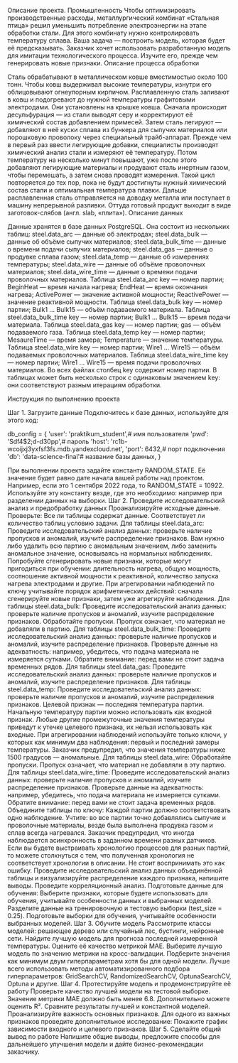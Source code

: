 Описание проекта. Промышленность
Чтобы оптимизировать производственные расходы, металлургический комбинат «Стальная птица» решил уменьшить потребление электроэнергии на этапе обработки стали. Для этого комбинату нужно контролировать температуру сплава. Ваша задача — построить модель, которая будет её предсказывать. Заказчик хочет использовать разработанную модель для имитации технологического процесса. Изучите его, прежде чем генерировать новые признаки.
Описание процесса обработки

Сталь обрабатывают в металлическом ковше вместимостью около 100 тонн. Чтобы ковш выдерживал высокие температуры, изнутри его облицовывают огнеупорным кирпичом. Расплавленную сталь заливают в ковш и подогревают до нужной температуры графитовыми электродами. Они установлены на крышке ковша.
Сначала происходит десульфурация — из стали выводят серу и корректируют её химический состав добавлением примесей. Затем сталь легируют — добавляют в неё куски сплава из бункера для сыпучих материалов или порошковую проволоку через специальный трайб-аппарат.
Прежде чем в первый раз ввести легирующие добавки, специалисты производят химический анализ стали и измеряют её температуру. Потом температуру на несколько минут повышают, уже после этого добавляют легирующие материалы и продувают сталь инертным газом, чтобы перемешать, а затем снова проводят измерения. Такой цикл повторяется до тех пор, пока не будут достигнуты нужный химический состав стали и оптимальная температура плавки.
Дальше расплавленная сталь отправляется на доводку металла или поступает в машину непрерывной разливки. Оттуда готовый продукт выходит в виде заготовок-слябов (англ. slab, «плита»).
Описание данных

Данные хранятся в базе данных PostgreSQL. Она состоит из нескольких таблиц:
steel.data_arc — данные об электродах;
steel.data_bulk — данные об объёме сыпучих материалов;
steel.data_bulk_time — данные о времени подачи сыпучих материалов;
steel.data_gas — данные о продувке сплава газом;
steel.data_temp — данные об измерениях температуры;
steel.data_wire — данные об объёме проволочных материалов;
steel.data_wire_time — данные о времени подачи проволочных материалов.
Таблица steel.data_arc
key — номер партии;
BeginHeat — время начала нагрева;
EndHeat — время окончания нагрева;
ActivePower — значение активной мощности;
ReactivePower — значение реактивной мощности.
Таблица steel.data_bulk
key — номер партии;
Bulk1 … Bulk15 — объём подаваемого материала.
Таблица steel.data_bulk_time
key — номер партии;
Bulk1 … Bulk15 — время подачи материала.
Таблица steel.data_gas
key — номер партии;
gas — объём подаваемого газа.
Таблица steel.data_temp
key — номер партии;
MesaureTime — время замера;
Temperature — значение температуры.
Таблица steel.data_wire
key — номер партии;
Wire1 … Wire15 — объём подаваемых проволочных материалов.
Таблица steel.data_wire_time
key — номер партии;
Wire1 … Wire15 — время подачи проволочных материалов.
Во всех файлах столбец key содержит номер партии. В таблицах может быть несколько строк с одинаковым значением key: они соответствуют разным итерациям обработки.

Инструкция по выполнению проекта

Шаг 1. Загрузите данные
Подключитесь к базе данных, используйте для этого код:

db_config = {
'user': 'praktikum_student',# имя пользователя
'pwd': 'Sdf4$2;d-d30pp',# пароль
'host': 'rc1b-wcoijxj3yxfsf3fs.mdb.yandexcloud.net',
'port': 6432,# порт подключения
'db': 'data-science-final'# название базы данных,
}
 
При выполнении проекта задайте константу RANDOM_STATE. Её значение будет равно дате начала вашей работы над проектом. Например, если это 1 сентября 2022 года, то RANDOM_STATE = 10922. Используйте эту константу везде, где это необходимо: например при разделении данных на выборки.
Шаг 2. Проведите исследовательский анализ и предобработку данных
Проанализируйте исходные данные. Проверьте:
Все ли таблицы содержат данные.
Соответствует ли количество таблиц условию задачи.
Для таблицы steel.data_arc:
Проведите исследовательский анализ данных: проверьте наличие пропусков и аномалий, изучите распределение признаков.
Вам нужно либо удалить всю партию с аномальным значением, либо заменить аномальное значение, основываясь на нормальных наблюдениях.
Попробуйте сгенерировать новые признаки, которые могут пригодиться при обучении: длительность нагрева, общую мощность, соотношение активной мощности к реактивной, количество запуска нагрева электродами и другие.
При агрегировании наблюдений по ключу учитывайте порядок арифметических действий: сначала сгенерируйте новые признаки, затем уже агрегируйте наблюдения.
Для таблицы steel.data_bulk:
Проведите исследовательский анализ данных: проверьте наличие пропусков и аномалий, изучите распределение признаков.
Обработайте пропуски. Пропуск означает, что материал не добавляли в партию.
Для таблицы steel.data_bulk_time:
Проведите исследовательский анализ данных: проверьте наличие пропусков и аномалий, изучите распределение признаков.
Проверьте данные на адекватность: например, убедитесь, что подача материала не измеряется сутками. Обратите внимание: перед вами не стоит задача временных рядов.
Для таблицы steel.data_gas:
Проведите исследовательский анализ данных: проверьте наличие пропусков и аномалий, изучите распределение признаков.
Для таблицы steel.data_temp:
Проведите исследовательский анализ данных: проверьте наличие пропусков и аномалий, изучите распределения признаков.
Целевой признак — последняя температура партии. Начальную температуру партии можно использовать как входной признак. Любые другие промежуточные значения температуры приведут к утечке целевого признака, их нельзя использовать как входные.
При агрегировании наблюдений используйте только ключи, у которых как минимум два наблюдения: первый и последний замеры температуры.
Заказчик предупредил, что значения температуры ниже 1500 градусов — аномальные.
Для таблицы steel.data_wire:
Обработайте пропуски. Пропуск означает, что материал не добавляли в эту партию.
Для таблицы steel.data_wire_time:
Проведите исследовательский анализ данных: проверьте наличие пропусков и аномалий, изучите распределение признаков.
Проверьте данные на адекватность: например, убедитесь, что подача материала не измеряется сутками. Обратите внимание: перед вами не стоит задача временных рядов.
Объедините таблицы по ключу:
Каждой партии должно соответствовать одно наблюдение.
Учтите: во все партии точно добавлялись сыпучие и проволочные материалы, везде была выполнена продувка газом и сплав всегда нагревался.
Заказчик предупредил, что иногда наблюдается асинхронность в заданном времени разных датчиков. Если вы будете выстраивать хронологию процессов для разных партий, то можете столкнуться с тем, что полученная хронология не соответствует хронологии в описании. Не стоит воспринимать это как ошибку.
Проведите исследовательский анализ данных объединённой таблицы и визуализируйте распределение каждого признака, напишите выводы.
Проведите корреляционный анализ.
Подготовьте данные для обучения:
Выберите признаки, которые будете использовать для обучения, учитывайте особенности данных и выбранных моделей.
Разделите данные на тренировочную и тестовую выборки (test_size = 0.25).
Подготовьте выборки для обучения, учитывайте особенности выбранных моделей.
Шаг 3. Обучите модель
Рассмотрите классы моделей: 
решающее дерево или случайный лес,
бустинги,
нейронные сети.
Найдите лучшую модель для прогноза последней измеренной температуры. Оцените её качество метрикой MAE. Выберите лучшую модель по значению метрики на кросс-валидации.
Подберите значения как минимум двум гиперпараметрам хотя бы для одной модели. Лучше всего использовать методы автоматизированного подбора гиперпараметров: GridSearchCV, RandomizedSearchCV, OptunaSearchCV, Optuna и другие.
Шаг 4. Протестируйте модель и продемонстрируйте её работу
Проверьте качество лучшей модели на тестовой выборке. Значение метрики MAE должно быть менее 6.8.
Дополнительно можете оценить R².
Сравните результаты лучшей и константной моделей.
Проанализируйте важность основных признаков.
Для одного из важных признаков проведите дополнительное исследование: 
Покажите график зависимости входного и целевого признаков.
Шаг 5. Сделайте общий вывод по работе
Напишите общие выводы, предложите способы для дальнейшего улучшения модели и дайте бизнес-рекомендации заказчику.
